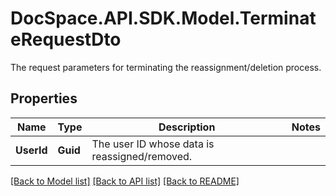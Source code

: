 # DocSpace.API.SDK.Model.TerminateRequestDto
The request parameters for terminating the reassignment/deletion process.

## Properties

Name | Type | Description | Notes
------------ | ------------- | ------------- | -------------
**UserId** | **Guid** | The user ID whose data is reassigned/removed. | 

[[Back to Model list]](../README.md#documentation-for-models) [[Back to API list]](../README.md#documentation-for-api-endpoints) [[Back to README]](../README.md)

